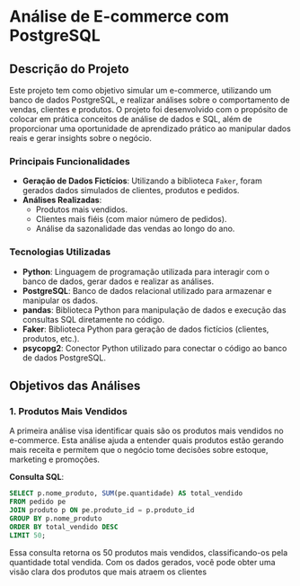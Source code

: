 # Análise de E-commerce com PostgreSQL

## Descrição do Projeto

Este projeto tem como objetivo simular um e-commerce, utilizando um banco de dados PostgreSQL, e realizar análises sobre o comportamento de vendas, clientes e produtos. O projeto foi desenvolvido com o propósito de colocar em prática conceitos de análise de dados e SQL, além de proporcionar uma oportunidade de aprendizado prático ao manipular dados reais e gerar insights sobre o negócio.

### Principais Funcionalidades

- **Geração de Dados Fictícios**: Utilizando a biblioteca `Faker`, foram gerados dados simulados de clientes, produtos e pedidos.
- **Análises Realizadas**:
  - Produtos mais vendidos.
  - Clientes mais fiéis (com maior número de pedidos).
  - Análise da sazonalidade das vendas ao longo do ano.

### Tecnologias Utilizadas

- **Python**: Linguagem de programação utilizada para interagir com o banco de dados, gerar dados e realizar as análises.
- **PostgreSQL**: Banco de dados relacional utilizado para armazenar e manipular os dados.
- **pandas**: Biblioteca Python para manipulação de dados e execução das consultas SQL diretamente no código.
- **Faker**: Biblioteca Python para geração de dados fictícios (clientes, produtos, etc.).
- **psycopg2**: Conector Python utilizado para conectar o código ao banco de dados PostgreSQL.

## Objetivos das Análises

### 1. **Produtos Mais Vendidos**

A primeira análise visa identificar quais são os produtos mais vendidos no e-commerce. Esta análise ajuda a entender quais produtos estão gerando mais receita e permitem que o negócio tome decisões sobre estoque, marketing e promoções.

**Consulta SQL**:
```sql
SELECT p.nome_produto, SUM(pe.quantidade) AS total_vendido
FROM pedido pe
JOIN produto p ON pe.produto_id = p.produto_id
GROUP BY p.nome_produto
ORDER BY total_vendido DESC
LIMIT 50;
```


Essa consulta retorna os 50 produtos mais vendidos, classificando-os pela quantidade total vendida. Com os dados gerados, você pode obter uma visão clara dos produtos que mais atraem os clientes